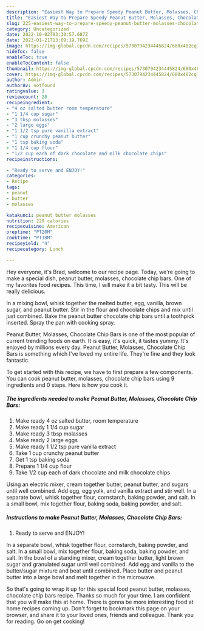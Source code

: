 ```yaml
---
description: "Easiest Way to Prepare Speedy Peanut Butter, Molasses, Chocolate Chip Bars"
title: "Easiest Way to Prepare Speedy Peanut Butter, Molasses, Chocolate Chip Bars"
slug: 225-easiest-way-to-prepare-speedy-peanut-butter-molasses-chocolate-chip-bars
category: Uncategorized
date: 2022-10-02T03:30:57.687Z
date: 2023-01-21T13:09:19.769Z
image: https://img-global.cpcdn.com/recipes/5730794234445824/680x482cq70/peanut-butter-molasses-chocolate-chip-bars-recipe-main-photo.jpg
hideToc: false
enableToc: true
enableTocContent: false
thumbnail: https://img-global.cpcdn.com/recipes/5730794234445824/680x482cq70/peanut-butter-molasses-chocolate-chip-bars-recipe-main-photo.jpg
cover: https://img-global.cpcdn.com/recipes/5730794234445824/680x482cq70/peanut-butter-molasses-chocolate-chip-bars-recipe-main-photo.jpg
author: Admin
authorAv: notfound
ratingvalue: 3
reviewcount: 20
recipeingredient:
- "4 oz salted butter room temperature"
- "1 1/4 cup sugar"
- "3 tbsp molasses"
- "2 large eggs"
- "1 1/2 tsp pure vanilla extract"
- "1 cup crunchy peanut butter"
- "1 tsp baking soda"
- "1 1/4 cup flour"
- "1/2 cup each of dark chocolate and milk chocolate chips"
recipeinstructions:

- "Ready to serve and ENJOY!"
categories:
- Recipe
tags:
- peanut
- butter
- molasses

katakunci: peanut butter molasses 
nutrition: 229 calories
recipecuisine: American
preptime: "PT20M"
cooktime: "PT38M"
recipeyield: "4"
recipecategory: Lunch

---
```



Hey everyone, it's Brad, welcome to our recipe page. Today, we're going to make a special dish, peanut butter, molasses, chocolate chip bars. One of my favorites food recipes. This time, I will make it a bit tasty. This will be really delicious.

In a mixing bowl, whisk together the melted butter, egg, vanilla, brown sugar, and peanut butter. Stir in the flour and chocolate chips and mix until just combined. Bake the peanut butter chocolate chip bars until a toothpick inserted. Spray the pan with cooking spray.

Peanut Butter, Molasses, Chocolate Chip Bars is one of the most popular of current trending foods on earth. It is easy, it's quick, it tastes yummy. It's enjoyed by millions every day. Peanut Butter, Molasses, Chocolate Chip Bars is something which I've loved my entire life. They're fine and they look fantastic.


To get started with this recipe, we have to first prepare a few components. You can cook peanut butter, molasses, chocolate chip bars using 9 ingredients and 0 steps. Here is how you cook it.

<!--inarticleads1-->

##### The ingredients needed to make Peanut Butter, Molasses, Chocolate Chip Bars:

1. Make ready 4 oz salted butter, room temperature
1. Make ready 1 1/4 cup sugar
1. Make ready 3 tbsp molasses
1. Make ready 2 large eggs
1. Make ready 1 1/2 tsp pure vanilla extract
1. Take 1 cup crunchy peanut butter
1. Get 1 tsp baking soda
1. Prepare 1 1/4 cup flour
1. Take 1/2 cup each of dark chocolate and milk chocolate chips


Using an electric mixer, cream together butter, peanut butter, and sugars until well combined. Add egg, egg yolk, and vanilla extract and stir well. In a separate bowl, whisk together flour, cornstarch, baking powder, and salt. In a small bowl, mix together flour, baking soda, baking powder, and salt. 

<!--inarticleads2-->

##### Instructions to make Peanut Butter, Molasses, Chocolate Chip Bars:


1. Ready to serve and ENJOY!

In a separate bowl, whisk together flour, cornstarch, baking powder, and salt. In a small bowl, mix together flour, baking soda, baking powder, and salt. In the bowl of a standing mixer, cream together butter, light brown sugar and granulated sugar until well combined. Add egg and vanilla to the butter/sugar mixture and beat until combined. Place butter and peanut butter into a large bowl and melt together in the microwave. 

So that's going to wrap it up for this special food peanut butter, molasses, chocolate chip bars recipe. Thanks so much for your time. I am confident that you will make this at home. There is gonna be more interesting food at home recipes coming up. Don't forget to bookmark this page on your browser, and share it to your loved ones, friends and colleague. Thank you for reading. Go on get cooking!
